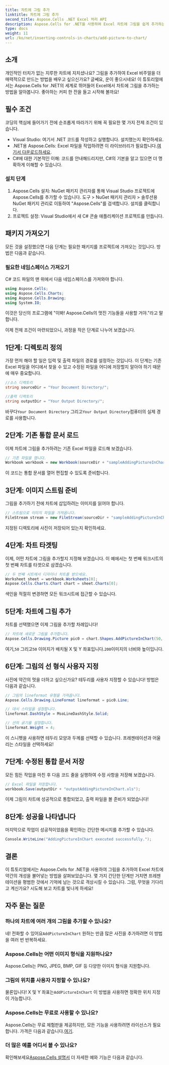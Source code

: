 ```yaml
---
title: 차트에 그림 추가
linktitle: 차트에 그림 추가
second_title: Aspose.Cells .NET Excel 처리 API
description: Aspose.Cells for .NET을 사용하여 Excel 차트에 그림을 쉽게 추가하는 방법을 알아보세요. 몇 가지 간단한 단계만으로 차트와 프레젠테이션을 강화하세요.
type: docs
weight: 11
url: /ko/net/inserting-controls-in-charts/add-picture-to-chart/
---
```

## 소개

개인적인 터치가 없는 지루한 차트에 지치셨나요? 그림을 추가하여 Excel 비주얼을 더 매력적으로 만드는 방법을 배우고 싶으신가요? 글쎄요, 운이 좋으시네요! 이 튜토리얼에서는 Aspose.Cells for .NET의 세계로 뛰어들어 Excel에서 차트에 그림을 추가하는 방법을 알아봅니다. 좋아하는 커피 한 잔을 들고 시작해 볼까요!

## 필수 조건

코딩의 핵심에 들어가기 전에 순조롭게 따라가기 위해 꼭 필요한 몇 가지 전제 조건이 있습니다.

- Visual Studio: 여기서 .NET 코드를 작성하고 실행합니다. 설치했는지 확인하세요.
-  .NET용 Aspose.Cells: Excel 파일을 작업하려면 이 라이브러리가 필요합니다.[여기서 다운로드하세요](https://releases.aspose.com/cells/net/).
- C#에 대한 기본적인 이해: 코드를 안내해드리지만, C#의 기본을 알고 있으면 더 명확하게 이해할 수 있습니다.

### 설치 단계

1. Aspose.Cells 설치: NuGet 패키지 관리자를 통해 Visual Studio 프로젝트에 Aspose.Cells를 추가할 수 있습니다. 도구 > NuGet 패키지 관리자 > 솔루션용 NuGet 패키지 관리로 이동하여 "Aspose.Cells"를 검색합니다. 설치를 클릭합니다.
2. 프로젝트 설정: Visual Studio에서 새 C# 콘솔 애플리케이션 프로젝트를 만듭니다.

## 패키지 가져오기

모든 것을 설정했으면 다음 단계는 필요한 패키지를 프로젝트에 가져오는 것입니다. 방법은 다음과 같습니다.

### 필요한 네임스페이스 가져오기

C# 코드 파일의 맨 위에서 다음 네임스페이스를 가져와야 합니다.

```csharp
using Aspose.Cells;
using Aspose.Cells.Charts;
using Aspose.Cells.Drawing;
using System.IO;
```

이것은 당신의 프로그램에 "이봐! Aspose.Cells의 멋진 기능들을 사용할 거야."라고 말합니다.

이제 전제 조건이 마련되었으니, 과정을 작은 단계로 나누어 보겠습니다. 

## 1단계: 디렉토리 정의

가장 먼저 해야 할 일은 입력 및 출력 파일의 경로를 설정하는 것입니다. 이 단계는 기존 Excel 파일을 어디에서 찾을 수 있고 수정된 파일을 어디에 저장할지 알아야 하기 때문에 매우 중요합니다.

```csharp
//소스 디렉토리
string sourceDir = "Your Document Directory/";

//출력 디렉토리
string outputDir = "Your Output Directory/";
```

 바꾸다`Your Document Directory` 그리고`Your Output Directory`컴퓨터의 실제 경로를 사용합니다. 

## 2단계: 기존 통합 문서 로드

이제 차트에 그림을 추가하려는 기존 Excel 파일을 로드해 보겠습니다.

```csharp
// 기존 파일을 엽니다.
Workbook workbook = new Workbook(sourceDir + "sampleAddingPictureInChart.xls");
```

이 코드는 통합 문서를 열어 편집할 수 있도록 준비합니다.

## 3단계: 이미지 스트림 준비

그림을 추가하기 전에 차트에 삽입하려는 이미지를 읽어야 합니다. 

```csharp
// 스트림으로 이미지 파일을 가져옵니다.
FileStream stream = new FileStream(sourceDir + "sampleAddingPictureInChart.png", FileMode.Open, FileAccess.Read);
```

지정된 디렉토리에 사진이 저장되어 있는지 확인하세요.

## 4단계: 차트 타겟팅

이제, 어떤 차트에 그림을 추가할지 지정해 보겠습니다. 이 예에서는 첫 번째 워크시트의 첫 번째 차트를 타겟으로 삼겠습니다.

```csharp
// 두 번째 시트에서 디자이너 차트를 받으세요.
Worksheet sheet = workbook.Worksheets[0];
Aspose.Cells.Charts.Chart chart = sheet.Charts[0];
```

색인을 적절히 변경하면 모든 워크시트에 접근할 수 있습니다.

## 5단계: 차트에 그림 추가

차트를 선택했으면 이제 그림을 추가할 차례입니다! 

```csharp
// 차트에 새로운 그림을 추가합니다.
Aspose.Cells.Drawing.Picture pic0 = chart.Shapes.AddPictureInChart(50, 50, stream, 200, 200);
```

 여기,`50` 그리고`50` 이미지가 배치될 X 및 Y 좌표입니다.`200`이미지의 너비와 높이입니다.

## 6단계: 그림의 선 형식 사용자 지정

사진에 약간의 멋을 더하고 싶으신가요? 테두리를 사용자 지정할 수 있습니다! 방법은 다음과 같습니다.

```csharp
// 그림의 lineformat 유형을 가져옵니다.
Aspose.Cells.Drawing.LineFormat lineformat = pic0.Line; 

// 대시 스타일을 설정합니다.
lineformat.DashStyle = MsoLineDashStyle.Solid;

// 선의 굵기를 설정합니다.
lineformat.Weight = 4;    
```

이 스니펫을 사용하면 테두리 모양과 두께를 선택할 수 있습니다. 프레젠테이션과 어울리는 스타일을 선택하세요!

## 7단계: 수정된 통합 문서 저장

모든 힘든 작업을 마친 후 다음 코드 줄을 실행하여 수정 사항을 저장해 보겠습니다.

```csharp
// Excel 파일을 저장합니다.
workbook.Save(outputDir + "outputAddingPictureInChart.xls");
```

이제 그림이 차트에 성공적으로 통합되었고, 출력 파일을 볼 준비가 되었습니다!

## 8단계: 성공을 나타냅니다

마지막으로 작업이 성공적이었음을 확인하는 간단한 메시지를 추가할 수 있습니다.

```csharp
Console.WriteLine("AddingPictureInChart executed successfully.");
```

## 결론

이 튜토리얼에서는 Aspose.Cells for .NET을 사용하여 그림을 추가하여 Excel 차트에 약간의 개성을 불어넣는 방법을 살펴보았습니다. 몇 가지 간단한 단계만 거치면 프레젠테이션을 평범한 것에서 기억에 남는 것으로 격상시킬 수 있습니다. 그럼, 무엇을 기다리고 계신가요? 시도해 보고 차트를 빛나게 하세요!

## 자주 묻는 질문

### 하나의 차트에 여러 개의 그림을 추가할 수 있나요?
 네! 전화할 수 있어요`AddPictureInChart` 원하는 만큼 많은 사진을 추가하려면 이 방법을 여러 번 반복하세요.

### Aspose.Cells는 어떤 이미지 형식을 지원하나요?
Aspose.Cells는 PNG, JPEG, BMP, GIF 등 다양한 이미지 형식을 지원합니다.

### 그림의 위치를 사용자 지정할 수 있나요?
 물론입니다! X 및 Y 좌표는`AddPictureInChart` 이 방법을 사용하면 정확한 위치 지정이 가능합니다.

### Aspose.Cells는 무료로 사용할 수 있나요?
 Aspose.Cells는 무료 체험판을 제공하지만, 모든 기능을 사용하려면 라이선스가 필요합니다. 가격은 다음과 같습니다.[여기](https://purchase.aspose.com/buy).

### 더 많은 예를 어디서 볼 수 있나요?
 확인해보세요[Aspose.Cells 설명서](https://reference.aspose.com/cells/net/) 더 자세한 예와 기능은 다음과 같습니다.
